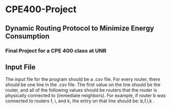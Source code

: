 # CPE400-Project
## Dynamic Routing Protocol to Minimize Energy Consumption
### Final Project for a CPE 400 class at UNR

## Input File
The input file for the program should be a .csv file. For every router, there should be one line in the .csv file. The first value on the line should be the router, and all of the following values should be routers that the router is physically connected to (immediate neighbors). For example, if router b was connected to routers f, i, and k, the entry on that line should be: b,f,i,k .
